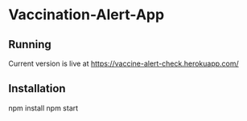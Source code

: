 # Vaccination-Alert-App


## Running

Current version is live at https://vaccine-alert-check.herokuapp.com/


## Installation

npm install 
npm start

